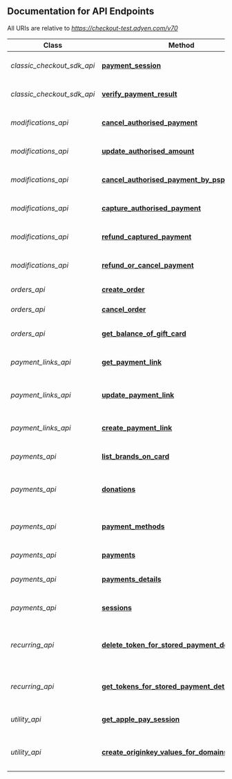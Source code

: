 ## Documentation for API Endpoints

All URIs are relative to *https://checkout-test.adyen.com/v70*

Class | Method | HTTP request | Description
------------ | ------------- | ------------- | -------------
*classic_checkout_sdk_api* | [**payment_session**](./ClassicCheckoutSDKApi.md#payment_session) | **POST** /paymentSession | Create a payment session
*classic_checkout_sdk_api* | [**verify_payment_result**](./ClassicCheckoutSDKApi.md#verify_payment_result) | **POST** /payments/result | Verify a payment result
*modifications_api* | [**cancel_authorised_payment**](./ModificationsApi.md#cancel_authorised_payment) | **POST** /cancels | Cancel an authorised payment
*modifications_api* | [**update_authorised_amount**](./ModificationsApi.md#update_authorised_amount) | **POST** /payments/{paymentPspReference}/amountUpdates | Update an authorised amount
*modifications_api* | [**cancel_authorised_payment_by_psp_reference**](./ModificationsApi.md#cancel_authorised_payment_by_psp_reference) | **POST** /payments/{paymentPspReference}/cancels | Cancel an authorised payment
*modifications_api* | [**capture_authorised_payment**](./ModificationsApi.md#capture_authorised_payment) | **POST** /payments/{paymentPspReference}/captures | Capture an authorised payment
*modifications_api* | [**refund_captured_payment**](./ModificationsApi.md#refund_captured_payment) | **POST** /payments/{paymentPspReference}/refunds | Refund a captured payment
*modifications_api* | [**refund_or_cancel_payment**](./ModificationsApi.md#refund_or_cancel_payment) | **POST** /payments/{paymentPspReference}/reversals | Refund or cancel a payment
*orders_api* | [**create_order**](./OrdersApi.md#create_order) | **POST** /orders | Create an order
*orders_api* | [**cancel_order**](./OrdersApi.md#cancel_order) | **POST** /orders/cancel | Cancel an order
*orders_api* | [**get_balance_of_gift_card**](./OrdersApi.md#get_balance_of_gift_card) | **POST** /paymentMethods/balance | Get the balance of a gift card
*payment_links_api* | [**get_payment_link**](./PaymentLinksApi.md#get_payment_link) | **GET** /paymentLinks/{linkId} | Get a payment link
*payment_links_api* | [**update_payment_link**](./PaymentLinksApi.md#update_payment_link) | **PATCH** /paymentLinks/{linkId} | Update the status of a payment link
*payment_links_api* | [**create_payment_link**](./PaymentLinksApi.md#create_payment_link) | **POST** /paymentLinks | Create a payment link
*payments_api* | [**list_brands_on_card**](./PaymentsApi.md#list_brands_on_card) | **POST** /cardDetails | Get the list of brands on the card
*payments_api* | [**donations**](./PaymentsApi.md#donations) | **POST** /donations | Start a transaction for donations
*payments_api* | [**payment_methods**](./PaymentsApi.md#payment_methods) | **POST** /paymentMethods | Get a list of available payment methods
*payments_api* | [**payments**](./PaymentsApi.md#payments) | **POST** /payments | Start a transaction
*payments_api* | [**payments_details**](./PaymentsApi.md#payments_details) | **POST** /payments/details | Submit details for a payment
*payments_api* | [**sessions**](./PaymentsApi.md#sessions) | **POST** /sessions | Create a payment session
*recurring_api* | [**delete_token_for_stored_payment_details**](./RecurringApi.md#delete_token_for_stored_payment_details) | **DELETE** /storedPaymentMethods/{recurringId} | Delete a token for stored payment details
*recurring_api* | [**get_tokens_for_stored_payment_details**](./RecurringApi.md#get_tokens_for_stored_payment_details) | **GET** /storedPaymentMethods | Get tokens for stored payment details
*utility_api* | [**get_apple_pay_session**](./UtilityApi.md#get_apple_pay_session) | **POST** /applePay/sessions | Get an Apple Pay session
*utility_api* | [**create_originkey_values_for_domains**](./UtilityApi.md#create_originkey_values_for_domains) | **POST** /originKeys | Create originKey values for domains
